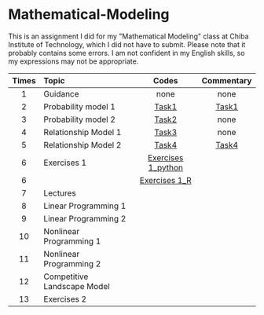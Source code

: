 # Mathematical-Modeling

This is an assignment I did for my "Mathematical Modeling" class at Chiba Institute of Technology, which I did not have to submit.
Please note that it probably contains some errors.
I am not confident in my English skills, so my expressions may not be appropriate.

| Times |Topic| Codes | Commentary |
|:-----------:|:-----------|:------------:|:------------:|
| 1 |Guidance|none|none |
| 2 |Probability model 1 |[Task1](https://github.com/ShinnosukeAsaga/Mathematical-Modeling/blob/main/Task_1.ipynb)|[Task1](https://github.com/ShinnosukeAsaga/Mathematical-Modeling/blob/main/Task1.pdf)|
| 3 |Probability model 2|[Task2](https://github.com/ShinnosukeAsaga/Mathematical-Modeling/blob/main/Task_2.ipynb) |  none  |
| 4 |Relationship Model 1|[Task3]()|none|
| 5 |Relationship Model 2|[Task4]()|[Task4]()|
| 6 |Exercises 1 |[Exercises 1_python]()||
|6  |        |[Exercises 1_R]()||
| 7 |Lectures|  |    |
| 8 |Linear Programming 1| ||
| 9 |Linear Programming 2|  |    |
| 10 |Nonlinear Programming 1| ||
| 11 |Nonlinear Programming 2|  |    |
| 12 |Competitive Landscape Model| ||
| 13 |Exercises 2|  |    |
